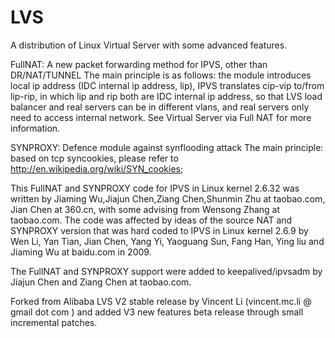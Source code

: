 LVS
===

A distribution of Linux Virtual Server with some advanced features.

FullNAT: A new packet forwarding method for IPVS, other than DR/NAT/TUNNEL
The main principle is as follows: the module introduces local ip address (IDC internal ip address, lip), IPVS translates cip-vip to/from lip-rip, in which lip and rip both are IDC internal ip address, so that LVS load balancer and real servers can be in different vlans, and real servers only need to access internal network. See Virtual Server via Full NAT for more information. 

SYNPROXY: Defence module against synflooding attack
The main principle: based on tcp syncookies, please refer to http://en.wikipedia.org/wiki/SYN_cookies; 

This FullNAT and SYNPROXY code for IPVS in Linux kernel 2.6.32 was written by Jiaming Wu,Jiajun Chen,Ziang Chen,Shunmin Zhu at taobao.com, Jian Chen at 360.cn, with some advising from Wensong Zhang at taobao.com. The code was affected by ideas of the source NAT and SYNPROXY version that was hard coded to IPVS in Linux kernel 2.6.9 by Wen Li, Yan Tian, Jian Chen, Yang Yi, Yaoguang Sun, Fang Han, Ying liu and Jiaming Wu at baidu.com in 2009.

The FullNAT and SYNPROXY support were added to keepalived/ipvsadm by Jiajun Chen and Ziang Chen at taobao.com.

Forked from Alibaba LVS V2 stable release by Vincent Li  (vincent.mc.li @ gmail dot com ) and added V3 new features beta release
through small incremental patches.

